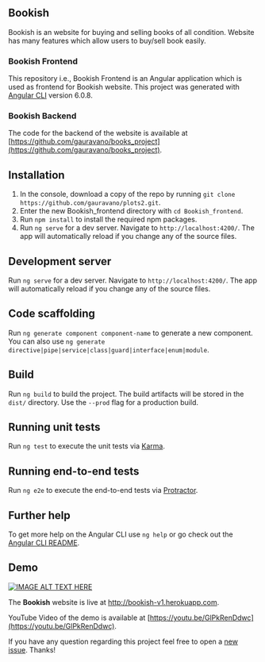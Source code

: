 ## Bookish
Bookish is an website for buying and selling books of all condition. Website has many features which allow users to buy/sell book easily.

### Bookish Frontend
This repository i.e., Bookish Frontend is an Angular application which is used as frontend for Bookish website. 
This project was generated with [Angular CLI](https://github.com/angular/angular-cli) version 6.0.8.

### Bookish Backend
The code for the backend of the website is available at [https://github.com/gauravano/books_project](https://github.com/gauravano/books_project). 

## Installation

1. In the console, download a copy of the repo by running `git clone https://github.com/gauravano/plots2.git`.
2. Enter the new Bookish_frontend directory with `cd Bookish_frontend`.
3. Run `npm install` to install the required npm packages.
4. Run `ng serve` for a dev server. Navigate to `http://localhost:4200/`. The app will automatically reload if you change any of the source files.

## Development server

Run `ng serve` for a dev server. Navigate to `http://localhost:4200/`. The app will automatically reload if you change any of the source files.

## Code scaffolding

Run `ng generate component component-name` to generate a new component. You can also use `ng generate directive|pipe|service|class|guard|interface|enum|module`.

## Build

Run `ng build` to build the project. The build artifacts will be stored in the `dist/` directory. Use the `--prod` flag for a production build.

## Running unit tests

Run `ng test` to execute the unit tests via [Karma](https://karma-runner.github.io).

## Running end-to-end tests

Run `ng e2e` to execute the end-to-end tests via [Protractor](http://www.protractortest.org/).

## Further help

To get more help on the Angular CLI use `ng help` or go check out the [Angular CLI README](https://github.com/angular/angular-cli/blob/master/README.md).

## Demo

[![IMAGE ALT TEXT HERE](https://img.youtube.com/vi/GlPkRenDdwc/0.jpg)](https://www.youtube.com/watch?v=GlPkRenDdwc)

The **Bookish** website is live at http://bookish-v1.herokuapp.com.
 
YouTube Video of the demo is available at [https://youtu.be/GlPkRenDdwc](https://youtu.be/GlPkRenDdwc).

If you have any question regarding this project feel free to open a [new issue](https://github.com/gauravano/Bookish_frontend/issues/new). Thanks!

